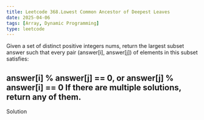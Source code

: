 ```yaml
---
title: Leetcode 368.Lowest Common Ancestor of Deepest Leaves
date: 2025-04-06
tags: [Array, Dynamic Programming]
type: leetcode
---
```


Given a set of distinct positive integers nums, return the largest subset answer such that every pair (answer[i], answer[j]) of elements in this subset satisfies:

answer[i] % answer[j] == 0, or
answer[j] % answer[i] == 0
If there are multiple solutions, return any of them.
---
Solution
```C++

```